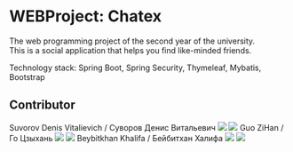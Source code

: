 # WEBProject: Chatex
The web programming project of the second year of the university.  
This is a social application that helps you find like-minded friends.

Technology stack: Spring Boot, Spring Security, Thymeleaf, Mybatis, Bootstrap  

## Contributor
Suvorov Denis Vitalievich / Суворов Денис Витальевич
![](https://img.shields.io/badge/VK-denissvvv-green)
![](https://img.shields.io/badge/mail-erkobraxx%40gmail.com-blue)
Guo ZiHan / Го Цзыхань
![](https://img.shields.io/badge/VK-zjjhgzh-green)
![](https://img.shields.io/badge/mail-zjjhgzh%40gmail.com-blue)
Beybitkhan Khalifa / Бейбитхан Халифа
![](https://img.shields.io/badge/VK-domogifa-green)
![](https://img.shields.io/badge/mail-ifaa%40niuitmo.ru-blue)

